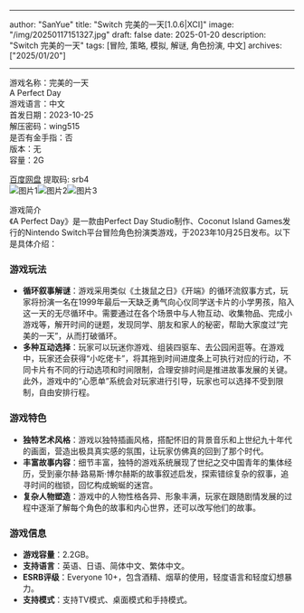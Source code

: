 
---
author: "SanYue"
title: "Switch 完美的一天[1.0.6|XCI]"
image: "/img/20250117151327.jpg"
draft: false
date: 2025-01-20
description: "Switch 完美的一天"
tags: [冒险, 策略, 模拟, 解谜, 角色扮演, 中文]
archives: ["2025/01/20"]

---

游戏名称：完美的一天   
A Perfect Day    
游戏语言：中文  
首发日期：2023-10-25  
解压密码：wing515  
是否有金手指：否  
版本：无   
容量：2G

[百度网盘](https://pan.baidu.com/s/1yQ7WxWPmbvh7v3w4MCHLdQ) 提取码: srb4  
![图片1](/img/433d2c.jpg)![图片2](/img/cdbbed.jpg)![图片3](/img/c21249.jpg)  

游戏简介  
《A Perfect Day》是一款由Perfect Day Studio制作、Coconut Island Games发行的Nintendo Switch平台冒险角色扮演类游戏，于2023年10月25日发布。以下是具体介绍：

### 游戏玩法
- **循环叙事解谜**：游戏采用类似《土拨鼠之日》《开端》的循环流叙事方式，玩家将扮演一名在1999年最后一天缺乏勇气向心仪同学送卡片的小学男孩，陷入这一天的无尽循环中。需要通过在各个场景中与人物互动、收集物品、完成小游戏等，解开时间的谜题，发现同学、朋友和家人的秘密，帮助大家度过“完美的一天”，从而打破循环。
- **多种互动选择**：玩家可以玩迷你游戏、组装四驱车、去公园闲逛等。在游戏中，玩家还会获得“小吃佬卡”，将其拖到时间进度条上可执行对应的行动，不同卡片有不同的行动选项和时间限制，合理安排时间是推进故事发展的关键。此外，游戏中的“心愿单”系统会对玩家进行引导，玩家也可以选择不受到限制，自由安排行程。

### 游戏特色
- **独特艺术风格**：游戏以独特插画风格，搭配怀旧的背景音乐和上世纪九十年代的画面，营造出极具真实感的氛围，让玩家仿佛真的回到了那个时代。
- **丰富故事内容**：细节丰富，独特的游戏系统展现了世纪之交中国青年的集体经历，受到豪尔赫·路易斯·博尔赫斯的故事叙述启发，探索错综复杂的叙事，追寻时间的枷锁，回忆构成蜿蜒的迷宫。
- **复杂人物塑造**：游戏中的人物性格各异、形象丰满，玩家在跟随剧情发展的过程中逐渐了解每个角色的故事和内心世界，还可以改写他们的故事。

### 游戏信息
- **游戏容量**：2.2GB。
- **支持语言**：英语、日语、简体中文、繁体中文。
- **ESRB评级**：Everyone 10+，包含酒精、烟草的使用，轻度语言和轻度幻想暴力。
- **支持模式**：支持TV模式、桌面模式和手持模式。
